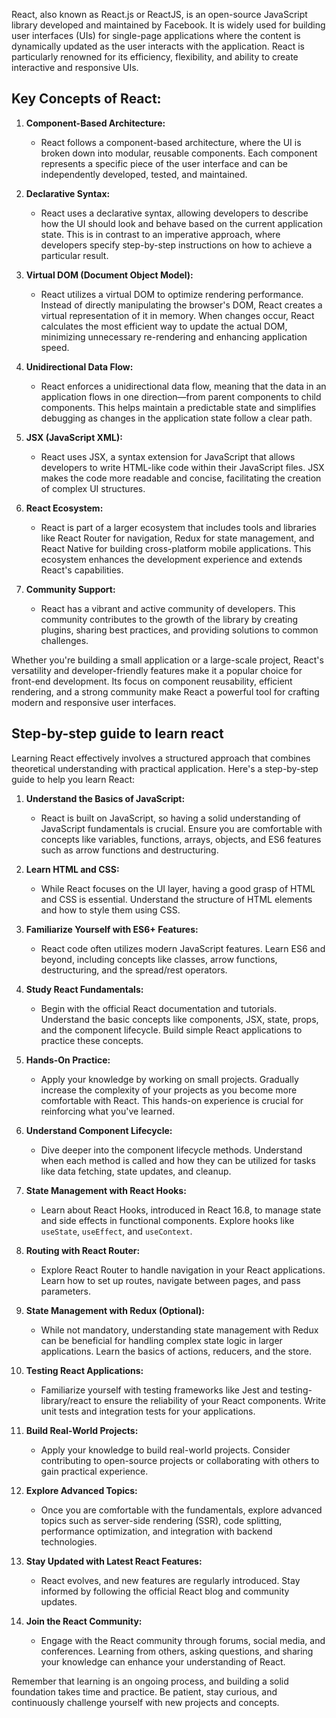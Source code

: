 React, also known as React.js or ReactJS, is an open-source JavaScript library developed and maintained by Facebook. It is widely used for building user interfaces (UIs) for single-page applications where the content is dynamically updated as the user interacts with the application. React is particularly renowned for its efficiency, flexibility, and ability to create interactive and responsive UIs.

## Key Concepts of React:

1. **Component-Based Architecture:**
   - React follows a component-based architecture, where the UI is broken down into modular, reusable components. Each component represents a specific piece of the user interface and can be independently developed, tested, and maintained.

2. **Declarative Syntax:**
   - React uses a declarative syntax, allowing developers to describe how the UI should look and behave based on the current application state. This is in contrast to an imperative approach, where developers specify step-by-step instructions on how to achieve a particular result.

3. **Virtual DOM (Document Object Model):**
   - React utilizes a virtual DOM to optimize rendering performance. Instead of directly manipulating the browser's DOM, React creates a virtual representation of it in memory. When changes occur, React calculates the most efficient way to update the actual DOM, minimizing unnecessary re-rendering and enhancing application speed.

4. **Unidirectional Data Flow:**
   - React enforces a unidirectional data flow, meaning that the data in an application flows in one direction—from parent components to child components. This helps maintain a predictable state and simplifies debugging as changes in the application state follow a clear path.

5. **JSX (JavaScript XML):**
   - React uses JSX, a syntax extension for JavaScript that allows developers to write HTML-like code within their JavaScript files. JSX makes the code more readable and concise, facilitating the creation of complex UI structures.

6. **React Ecosystem:**
   - React is part of a larger ecosystem that includes tools and libraries like React Router for navigation, Redux for state management, and React Native for building cross-platform mobile applications. This ecosystem enhances the development experience and extends React's capabilities.

7. **Community Support:**
   - React has a vibrant and active community of developers. This community contributes to the growth of the library by creating plugins, sharing best practices, and providing solutions to common challenges.

Whether you're building a small application or a large-scale project, React's versatility and developer-friendly features make it a popular choice for front-end development. Its focus on component reusability, efficient rendering, and a strong community make React a powerful tool for crafting modern and responsive user interfaces.


## Step-by-step guide to learn react

Learning React effectively involves a structured approach that combines theoretical understanding with practical application. Here's a step-by-step guide to help you learn React:

1. **Understand the Basics of JavaScript:**
   - React is built on JavaScript, so having a solid understanding of JavaScript fundamentals is crucial. Ensure you are comfortable with concepts like variables, functions, arrays, objects, and ES6 features such as arrow functions and destructuring.

2. **Learn HTML and CSS:**
   - While React focuses on the UI layer, having a good grasp of HTML and CSS is essential. Understand the structure of HTML elements and how to style them using CSS.

3. **Familiarize Yourself with ES6+ Features:**
   - React code often utilizes modern JavaScript features. Learn ES6 and beyond, including concepts like classes, arrow functions, destructuring, and the spread/rest operators.

4. **Study React Fundamentals:**
   - Begin with the official React documentation and tutorials. Understand the basic concepts like components, JSX, state, props, and the component lifecycle. Build simple React applications to practice these concepts.

5. **Hands-On Practice:**
   - Apply your knowledge by working on small projects. Gradually increase the complexity of your projects as you become more comfortable with React. This hands-on experience is crucial for reinforcing what you've learned.

6. **Understand Component Lifecycle:**
   - Dive deeper into the component lifecycle methods. Understand when each method is called and how they can be utilized for tasks like data fetching, state updates, and cleanup.

7. **State Management with React Hooks:**
   - Learn about React Hooks, introduced in React 16.8, to manage state and side effects in functional components. Explore hooks like `useState`, `useEffect`, and `useContext`.

8. **Routing with React Router:**
   - Explore React Router to handle navigation in your React applications. Learn how to set up routes, navigate between pages, and pass parameters.

9. **State Management with Redux (Optional):**
   - While not mandatory, understanding state management with Redux can be beneficial for handling complex state logic in larger applications. Learn the basics of actions, reducers, and the store.

10. **Testing React Applications:**
    - Familiarize yourself with testing frameworks like Jest and testing-library/react to ensure the reliability of your React components. Write unit tests and integration tests for your applications.

11. **Build Real-World Projects:**
    - Apply your knowledge to build real-world projects. Consider contributing to open-source projects or collaborating with others to gain practical experience.

12. **Explore Advanced Topics:**
    - Once you are comfortable with the fundamentals, explore advanced topics such as server-side rendering (SSR), code splitting, performance optimization, and integration with backend technologies.

13. **Stay Updated with Latest React Features:**
    - React evolves, and new features are regularly introduced. Stay informed by following the official React blog and community updates.

14. **Join the React Community:**
    - Engage with the React community through forums, social media, and conferences. Learning from others, asking questions, and sharing your knowledge can enhance your understanding of React.

Remember that learning is an ongoing process, and building a solid foundation takes time and practice. Be patient, stay curious, and continuously challenge yourself with new projects and concepts.
